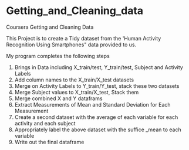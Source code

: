 # Getting_and_Cleaning_data
Coursera Getting and Cleaning Data

This Project is to create a Tidy dataset from the 'Human Activity Recognition Using Smartphones" data provided to us.

My program completes the following steps

1. Brings in Data including X_train/test, Y_train/test, Subject and Activity Labels
2. Add column names to the X_train/X_test datasets
3. Merge on Activity Labels to Y_train/Y_test, stack these two datasets
4. Merge Subject values to X_train/X_test, Stack them
5. Merge combined X and Y dataframs
6. Extract Measurements of Mean and Standard Deviation for Each Measurement
7. Create a second dataset with the average of each variable for each activity and each subject
8. Appropriately label the above dataset with the suffice _mean to each variable
9. Write out the final dataframe 

